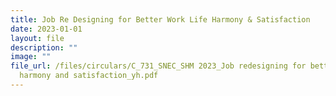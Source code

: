 ```yaml
---
title: Job Re Designing for Better Work Life Harmony & Satisfaction
date: 2023-01-01
layout: file
description: ""
image: ""
file_url: /files/circulars/C_731_SNEC_SHM 2023_Job redesigning for better work-life
  harmony and satisfaction_yh.pdf
---
```

